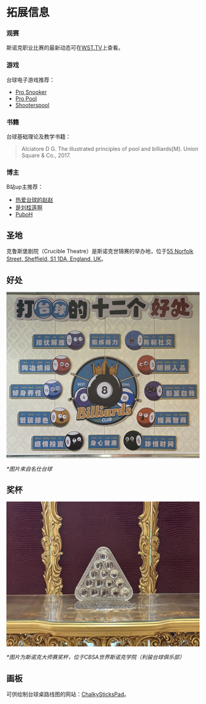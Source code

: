# 拓展信息

### 观赛

斯诺克职业比赛的最新动态可在[WST.TV](https://www.wst.tv/matches/)上查看。

### 游戏

台球电子游戏推荐：

- [Pro Snooker](https://play.google.com/store/apps/details?id=com.iwaredesigns.prosnooker2012)
- [Pro Pool](https://play.google.com/store/apps/details?id=com.iwaredesigns.propool2012)
- [Shooterspool](https://www.shooterspool.net/)

### 书籍

台球基础理论及教学书籍：

> Alciatore D G. The illustrated principles of pool and billiards[M]. Union Square & Co., 2017.

### 博主

B站up主推荐：

- [热爱台球的赵赵](https://space.bilibili.com/3493290970188184)
- [是刘桂莲啊](https://space.bilibili.com/483547140)
- [PuboH](https://space.bilibili.com/11973780)

## 圣地

克鲁斯堡剧院（Crucible Theatre）是斯诺克世锦赛的举办地，位于[55 Norfolk Street, Sheffield, S1 1DA, England, UK](https://www.google.com/maps/@53.3809863,-1.4674374,19z)。

## 好处

![](./img/advantage.jpg)

*\*图片来自名仕台球*

## 奖杯

![](./img/trophy.jpg)

*\*图片为斯诺克大师赛奖杯，位于CBSA世界斯诺克学院（利骏台球俱乐部）*

## 画板

可供绘制台球桌路线图的网站：[ChalkySticksPad](https://pad.chalkysticks.com/)。